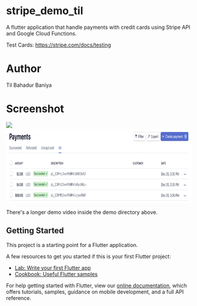 # stripe_demo_til
A flutter application that handle payments with credit cards using Stripe API and Google Cloud Functions.

Test Cards: https://stripe.com/docs/testing



# Author
Til Bahadur Baniya

# Screenshot
<img src="./demo/Hnet-image.gif" height="500">

<img src="./demo/payments.png" height="200">

 There's a longer demo video inside the demo directory above.


## Getting Started

This project is a starting point for a Flutter application.

A few resources to get you started if this is your first Flutter project:

- [Lab: Write your first Flutter app](https://flutter.dev/docs/get-started/codelab)
- [Cookbook: Useful Flutter samples](https://flutter.dev/docs/cookbook)

For help getting started with Flutter, view our
[online documentation](https://flutter.dev/docs), which offers tutorials,
samples, guidance on mobile development, and a full API reference.
